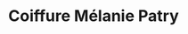 ---
title: "Coiffure Mélanie Patry"
url: /mont-tremblant/coiffure-melanie-patry/
shop: hairdresser
---